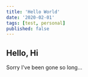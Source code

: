 ```yaml
---
title: 'Hello World'
date: '2020-02-01'
tags: [test, personal]
published: false
---
```


## Hello, Hi

Sorry I've been gone so long...
